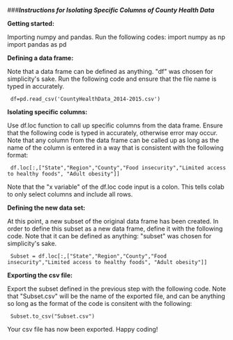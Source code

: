 ###***Instructions for Isolating Specific Columns of County Health Data***

**Getting started:**

Importing numpy and pandas. Run the following codes:
     import numpy as np
     import pandas as pd

**Defining a data frame:**

 Note that a data frame can be defined as anything. "df" was chosen for simplicity's sake. Run the following code and ensure that the file name is typed in accurately.
 
     df=pd.read_csv('CountyHealthData_2014-2015.csv') 

 **Isolating specific columns:**

Use df.loc function to call up specific columns from the data frame. Ensure that the following code is typed in accurately, otherwise error may occur. Note that any column from the data frame can be called up as long as the name of the column is entered in a way that is consistent with the following format:

     df.loc[:,["State","Region","County","Food insecurity","Limited access to healthy foods", "Adult obesity"]]

Note that the "x variable" of the df.loc code input is a colon. This tells colab to only select columns and include all rows.

**Defining the new data set:**

At this point, a new subset of the original data frame has been created. In order to define this subset as a new data frame, define it with the following code. Note that it can be defined as anything: "subset" was chosen for simplicity's sake.

     Subset = df.loc[:,["State","Region","County","Food insecurity","Limited access to healthy foods", "Adult obesity"]]

**Exporting the csv file:**

Export the subset defined in the previous step with the following code. Note that "Subset.csv" will be the name of the exported file, and can be anything so long as the format of the code is consitent with the following:

     Subset.to_csv("Subset.csv")

Your csv file has now been exported. Happy coding! 





